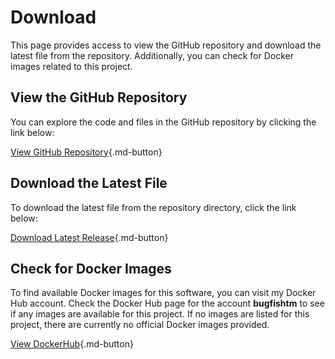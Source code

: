 # Download

This page provides access to view the GitHub repository and download the latest file from the repository. Additionally, you can check for Docker images related to this project.

## View the GitHub Repository

You can explore the code and files in the GitHub repository by clicking the link below:

[View GitHub Repository](https://github.com/bugfishtm/Online-Book-Renting){.md-button}

## Download the Latest File

To download the latest file from the repository directory, click the link below:

[Download Latest Release](https://github.com/bugfishtm/Online-Book-Renting/archive/refs/heads/main.zip){.md-button}

## Check for Docker Images

To find available Docker images for this software, you can visit my Docker Hub account. Check the Docker Hub page for the account **bugfishtm** to see if any images are available for this project. If no images are listed for this project, there are currently no official Docker images provided.

[View DockerHub](https://hub.docker.com/u/bugfishtm){.md-button}
